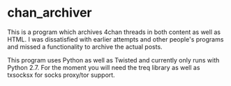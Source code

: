 chan_archiver
==============
This is a program which archives 4chan threads in both content as well as HTML. I was dissatisfied with earlier attempts and other people's programs and missed a functionality to archive the actual posts.

This program uses Python as well as Twisted and currently only runs with Python 2.7. For the moment you will need the treq library as well as txsocksx for socks proxy/tor support.
